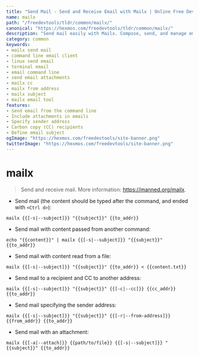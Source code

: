 ```yaml
---
title: "Send Mail - Send and Receive Email with Mailx | Online Free DevTools by Hexmos"
name: mailx
path: "/freedevtools/tldr/common/mailx/"
canonical: "https://hexmos.com/freedevtools/tldr/common/mailx/"
description: "Send mail easily with Mailx. Compose, send, and manage emails directly from the command line with this email client tool. Free online tool, no registration required."
category: common
keywords:
- mailx send mail
- command line email client
- linux send email
- terminal email
- email command line
- send email attachments
- mailx cc
- mailx from address
- mailx subject
- mailx email tool
features:
- Send email from the command line
- Include attachments in emails
- Specify sender address
- Carbon copy (CC) recipients
- Define email subject
ogImage: "https://hexmos.com/freedevtools/site-banner.png"
twitterImage: "https://hexmos.com/freedevtools/site-banner.png"
---
```


# mailx

> Send and receive mail.
> More information: <https://manned.org/mailx>.

- Send mail (the content should be typed after the command, and ended with `<Ctrl d>`):

`mailx {{[-s|--subject]}} "{{subject}}" {{to_addr}}`

- Send mail with content passed from another command:

`echo "{{content}}" | mailx {{[-s|--subject]}} "{{subject}}" {{to_addr}}`

- Send mail with content read from a file:

`mailx {{[-s|--subject]}} "{{subject}}" {{to_addr}} < {{content.txt}}`

- Send mail to a recipient and CC to another address:

`mailx {{[-s|--subject]}} "{{subject}}" {{[-c|--cc]}} {{cc_addr}} {{to_addr}}`

- Send mail specifying the sender address:

`mailx {{[-s|--subject]}} "{{subject}}" {{[-r|--from-address]}} {{from_addr}} {{to_addr}}`

- Send mail with an attachment:

`mailx {{[-a|--attach]}} {{path/to/file}} {{[-s|--subject]}} "{{subject}}" {{to_addr}}`
